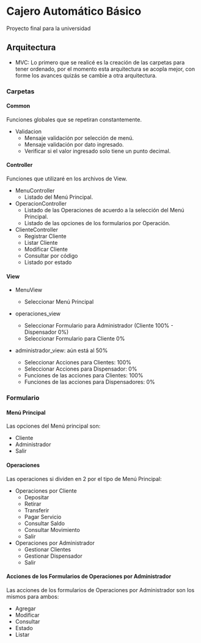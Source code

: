 # Cajero Automático Básico
Proyecto final para la universidad

## Arquitectura
- MVC: Lo primero que se realicé es la creación de las carpetas para tener ordenado, por el momento esta arquitectura se acopla mejor, con forme los avances quizás se cambie a otra arquitectura.

### Carpetas

#### Common
Funciones globales que se repetiran constantemente.
- Validacion
  - Mensaje validación por selección de menú.
  - Mensaje validación por dato ingresado.
  - Verificar si el valor ingresado solo tiene un punto decimal.

#### Controller
Funciones que utilizaré en los archivos de View.
- MenuController
  - Listado del Menú Principal.
- OperacionController
  - Listado de las Operaciones de acuerdo a la selección del Menú Principal.
  - Listado de las opciones de los formularios por Operación.
- ClienteController
  - Registrar Cliente
  - Listar Cliente
  - Modificar Cliente
  - Consultar por código
  - Listado por estado

#### View
- MenuView
  - Seleccionar Menú Principal

- operaciones_view
  - Seleccionar Formulario para Administrador (Cliente 100% - Dispensador 0%)
  - Seleccionar Formulario para Cliente 0%


- administrador_view: aún está al 50%
  - Seleccionar Acciones para Clientes: 100%
  - Seleccionar Acciones para Dispensador: 0%
  - Funciones de las acciones para Clientes: 100%
  - Funciones de las acciones para Dispensadores: 0%


### Formulario

#### Menú Principal
Las opciones del Menú principal son:
- Cliente
- Administrador
- Salir

#### Operaciones
Las operaciones si dividen en 2 por el tipo de Menú Principal:
- Operaciones por Cliente
  - Depositar
  - Retirar
  - Transferir
  - Pagar Servicio
  - Consultar Saldo
  - Consultar Movimiento
  - Salir
- Operaciones por Administrador
  - Gestionar Clientes
  - Gestionar Dispensador
  - Salir

#### Acciones de los Formularios de Operaciones por Administrador
Las acciones de los formularios de Operaciones por Administrador son los mismos para ambos:
- Agregar
- Modificar
- Consultar
- Estado
- Listar
